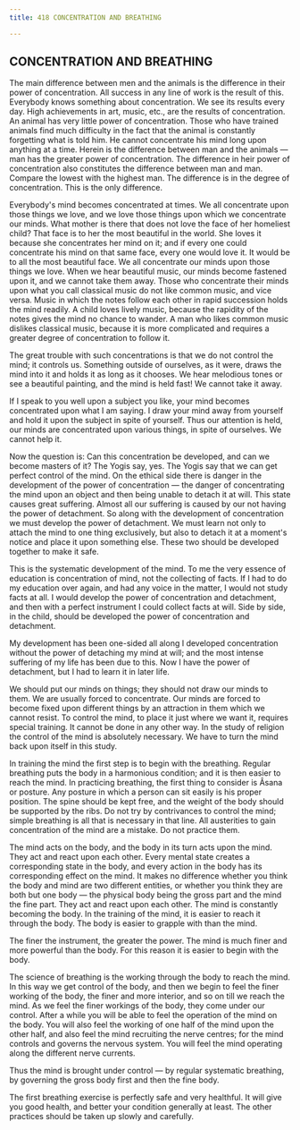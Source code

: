 ```yaml
---
title: 418 CONCENTRATION AND BREATHING

---
```

  

## CONCENTRATION AND BREATHING

The main difference between men and the animals is the difference in
their power of concentration. All success in any line of work is the
result of this. Everybody knows something about concentration. We see
its results every day. High achievements in art, music, etc., are the
results of concentration. An animal has very little power of
concentration. Those who have trained animals find much difficulty in
the fact that the animal is constantly forgetting what is told him. He
cannot concentrate his mind long upon anything at a time. Herein is the
difference between man and the animals — man has the greater power of
concentration. The difference in heir power of concentration also
constitutes the difference between man and man. Compare the lowest with
the highest man. The difference is in the degree of concentration. This
is the only difference.

Everybody's mind becomes concentrated at times. We all concentrate upon
those things we love, and we love those things upon which we concentrate
our minds. What mother is there that does not love the face of her
homeliest child? That face is to her the most beautiful in the world.
She loves it because she concentrates her mind on it; and if every one
could concentrate his mind on that same face, every one would love it.
It would be to all the most beautiful face. We all concentrate our minds
upon those things we love. When we hear beautiful music, our minds
become fastened upon it, and we cannot take them away. Those who
concentrate their minds upon what you call classical music do not like
common music, and vice versa. Music in which the notes follow each other
in rapid succession holds the mind readily. A child loves lively music,
because the rapidity of the notes gives the mind no chance to wander. A
man who likes common music dislikes classical music, because it is more
complicated and requires a greater degree of concentration to follow it.

The great trouble with such concentrations is that we do not control the
mind; it controls us. Something outside of ourselves, as it were, draws
the mind into it and holds it as long as it chooses. We hear melodious
tones or see a beautiful painting, and the mind is held fast! We cannot
take it away.

If I speak to you well upon a subject you like, your mind becomes
concentrated upon what I am saying. I draw your mind away from yourself
and hold it upon the subject in spite of yourself. Thus our attention is
held, our minds are concentrated upon various things, in spite of
ourselves. We cannot help it.

Now the question is: Can this concentration be developed, and can we
become masters of it? The Yogis say, yes. The Yogis say that we can get
perfect control of the mind. On the ethical side there is danger in the
development of the power of concentration — the danger of concentrating
the mind upon an object and then being unable to detach it at will. This
state causes great suffering. Almost all our suffering is caused by our
not having the power of detachment. So along with the development of
concentration we must develop the power of detachment. We must learn not
only to attach the mind to one thing exclusively, but also to detach it
at a moment's notice and place it upon something else. These two should
be developed together to make it safe.

This is the systematic development of the mind. To me the very essence
of education is concentration of mind, not the collecting of facts. If I
had to do my education over again, and had any voice in the matter, I
would not study facts at all. I would develop the power of concentration
and detachment, and then with a perfect instrument I could collect facts
at will. Side by side, in the child, should be developed the power of
concentration and detachment.

My development has been one-sided all along I developed concentration
without the power of detaching my mind at will; and the most intense
suffering of my life has been due to this. Now I have the power of
detachment, but I had to learn it in later life.

We should put our minds on things; they should not draw our minds to
them. We are usually forced to concentrate. Our minds are forced to
become fixed upon different things by an attraction in them which we
cannot resist. To control the mind, to place it just where we want it,
requires special training. It cannot be done in any other way. In the
study of religion the control of the mind is absolutely necessary. We
have to turn the mind back upon itself in this study.

In training the mind the first step is to begin with the breathing.
Regular breathing puts the body in a harmonious condition; and it is
then easier to reach the mind. In practicing breathing, the first thing
to consider is Âsana or posture. Any posture in which a person can sit
easily is his proper position. The spine should be kept free, and the
weight of the body should be supported by the ribs. Do not try by
contrivances to control the mind; simple breathing is all that is
necessary in that line. All austerities to gain concentration of the
mind are a mistake. Do not practice them.

The mind acts on the body, and the body in its turn acts upon the mind.
They act and react upon each other. Every mental state creates a
corresponding state in the body, and every action in the body has its
corresponding effect on the mind. It makes no difference whether you
think the body and mind are two different entities, or whether you think
they are both but one body — the physical body being the gross part and
the mind the fine part. They act and react upon each other. The mind is
constantly becoming the body. In the training of the mind, it is easier
to reach it through the body. The body is easier to grapple with than
the mind.

The finer the instrument, the greater the power. The mind is much finer
and more powerful than the body. For this reason it is easier to begin
with the body.

The science of breathing is the working through the body to reach the
mind. In this way we get control of the body, and then we begin to feel
the finer working of the body, the finer and more interior, and so on
till we reach the mind. As we feel the finer workings of the body, they
come under our control. After a while you will be able to feel the
operation of the mind on the body. You will also feel the working of one
half of the mind upon the other half, and also feel the mind recruiting
the nerve centres; for the mind controls and governs the nervous system.
You will feel the mind operating along the different nerve currents.

Thus the mind is brought under control — by regular systematic
breathing, by governing the gross body first and then the fine body.

The first breathing exercise is perfectly safe and very healthful. It
will give you good health, and better your condition generally at least.
The other practices should be taken up slowly and carefully.